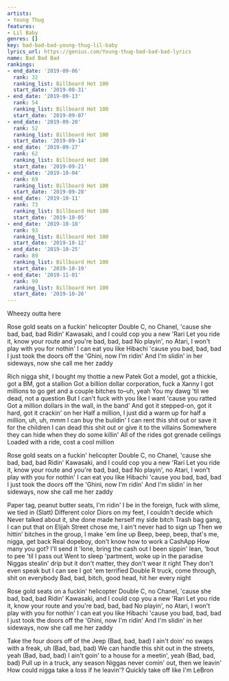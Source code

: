 ```yaml
---
artists:
- Young Thug
features:
- Lil Baby
genres: []
key: bad-bad-bad-young-thug-lil-baby
lyrics_url: https://genius.com/Young-thug-bad-bad-bad-lyrics
name: Bad Bad Bad
rankings:
- end_date: '2019-09-06'
  rank: 32
  ranking_list: Billboard Hot 100
  start_date: '2019-08-31'
- end_date: '2019-09-13'
  rank: 54
  ranking_list: Billboard Hot 100
  start_date: '2019-09-07'
- end_date: '2019-09-20'
  rank: 52
  ranking_list: Billboard Hot 100
  start_date: '2019-09-14'
- end_date: '2019-09-27'
  rank: 62
  ranking_list: Billboard Hot 100
  start_date: '2019-09-21'
- end_date: '2019-10-04'
  rank: 69
  ranking_list: Billboard Hot 100
  start_date: '2019-09-28'
- end_date: '2019-10-11'
  rank: 73
  ranking_list: Billboard Hot 100
  start_date: '2019-10-05'
- end_date: '2019-10-18'
  rank: 93
  ranking_list: Billboard Hot 100
  start_date: '2019-10-12'
- end_date: '2019-10-25'
  rank: 89
  ranking_list: Billboard Hot 100
  start_date: '2019-10-19'
- end_date: '2019-11-01'
  rank: 99
  ranking_list: Billboard Hot 100
  start_date: '2019-10-26'
---
```

Wheezy outta here


Rose gold seats on a fuckin' helicopter
Double C, no Chanel, 'cause she bad, bad, bad
Ridin' Kawasaki, and I could cop you a new 'Rari
Let you ride it, know your route and you're bad, bad, bad
No playin', no Atari, I won't play with you for nothin'
I can eat you like Hibachi 'cause you bad, bad, bad
I just took the doors off the 'Ghini, now I'm ridin'
And I'm slidin' in her sideways, now she call me her zaddy


Rich nigga shit, I bought my thottie a new Patek
Got a model, got a thickie, got a BM, got a stallion
Got a billion dollar corporation, fuck a Xanny
I got millions to go get and a couple bitches to–uh, yeah
You my dawg 'til we dead, not a question
But I can't fuck with you like I want 'cause you ratted
Got a million dollars in the wall, in the band'
And got it stepped-on, got it hard, got it crackin' on her
Half a million, I just did a warm up for half a million, uh, uh, mmm
I can buy the buildin'
I can rent this shit out or save it for the children
I can dead this shit out or give it to the villains
Somewhere they can hide when they do some killin'
All of the rides got grenade ceilings
Loaded with a ride, cost a cool million


Rose gold seats on a fuckin' helicopter
Double C, no Chanel, 'cause she bad, bad, bad
Ridin' Kawasaki, and I could cop you a new 'Rari
Let you ride it, know your route and you're bad, bad, bad
No playin', no Atari, I won't play with you for nothin'
I can eat you like Hibachi 'cause you bad, bad, bad
I just took the doors off the 'Ghini, now I'm ridin'
And I'm slidin' in her sideways, now she call me her zaddy


Paper tag, peanut butter seats, I'm ridin'
I be in the foreign, fuck with slime, we tied in (Slatt)
Different color Diors on my feet, I couldn't decide which
Never talked about it, she done made herself my side bitch
Trash bag gang, I can put that on Elijah
Street chose me, I ain't never had to sign up
Then we hittin' bitches in the group, I make 'em line up
Beep, beep, beep, that's me, nigga, get back
Real dopeboy, don't know how to work a CashApp
How many you got? I'll send it 'lone, bring the cash out
I been sippin' lean, 'bout to pee 'til I pass out
Went to sleep 'partment, woke up in the paradise
Niggas stealin' drip but it don't matter, they don't wear it right
They don't even speak but I can see I got 'em terrified
Double R truck, come through, shit on everybody
Bad, bad, bitch, good head, hit her every night


Rose gold seats on a fuckin' helicopter
Double C, no Chanel, 'cause she bad, bad, bad
Ridin' Kawasaki, and I could cop you a new 'Rari
Let you ride it, know your route and you're bad, bad, bad
No playin', no Atari, I won't play with you for nothin'
I can eat you like Hibachi 'cause you bad, bad, bad
I just took the doors off the 'Ghini, now I'm ridin'
And I'm slidin' in her sideways, now she call me her zaddy


Take the four doors off of the Jeep (Bad, bad, bad)
I ain't doin' no swaps with a freak, uh (Bad, bad, bad)
We can handle this shit out in the streets, yeah (Bad, bad, bad)
I ain't goin' to a house for a meetin', yeah (Bad, bad, bad)
Pull up in a truck, any season
Niggas never comin' out, then we leavin'
How could nigga take a loss if he leavin'?
Quickly take off like I'm LeBron
